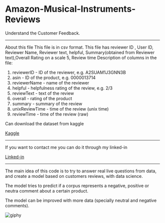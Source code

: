 # Amazon-Musical-Instruments-Reviews
Understand the Customer Feedback.

<hr>


About this file
This file is in csv format.
This file has reviewer ID , User ID, Reviewer Name, Reviewer text, helpful, Summary(obtained from Reviewer text),Overall Rating on a scale 5, Review time
Description of columns in the file:

1. reviewerID - ID of the reviewer, e.g. A2SUAM1J3GNN3B
2. asin - ID of the product, e.g. 0000013714
3. reviewerName - name of the reviewer
4. helpful - helpfulness rating of the review, e.g. 2/3
5. reviewText - text of the review
6. overall - rating of the product
7. summary - summary of the review
8. unixReviewTime - time of the review (unix time)
9. reviewTime - time of the review (raw)

Can download the dataset from kaggle

[Kaggle](https://www.kaggle.com/eswarchandt/amazon-music-reviews)

<hr>
If you want to contact me you can do it through my linked-in

[Linked-in](https://www.linkedin.com/in/jos%C3%A9-max-barrios-lara-b27a501aa/)

<hr>
The main idea of this code is to try to answer real live questions from data, and create a model based on customers reviews, with data science.

The model tries to predict if a corpus represents a negative, positive or neutra comment about a certain product.

The model can be improved with more data (specially neutral and negative comments).


![giphy](https://user-images.githubusercontent.com/55581483/110271535-4555b980-7f96-11eb-9703-821c945716e6.gif)
